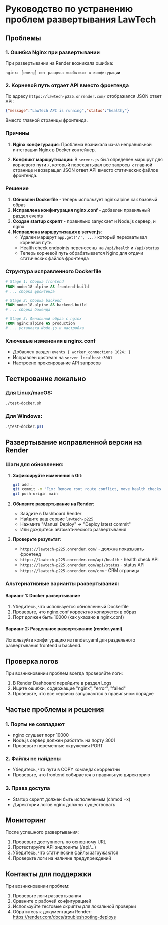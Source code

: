 # Руководство по устранению проблем развертывания LawTech

## Проблемы

### 1. Ошибка Nginx при развертывании
При развертывании на Render возникала ошибка:
```
nginx: [emerg] нет раздела «события» в конфигурации
```

### 2. Корневой путь отдает API вместо фронтенда
По адресу `https://lawtech-p225.onrender.com/` отображался JSON ответ API:
```json
{"message":"LawTech API is running","status":"healthy"}
```
Вместо главной страницы фронтенда.

### Причины

1. **Nginx конфигурация**: Проблема возникала из-за неправильной интеграции Nginx в Docker контейнер.

2. **Конфликт маршрутизации**: В `server.js` был определен маршрут для корневого пути `/`, который перехватывал все запросы к главной странице и возвращал JSON ответ API вместо статических файлов фронтенда.

### Решение
1. **Обновлен Dockerfile** - теперь использует nginx:alpine как базовый образ
2. **Исправлена конфигурация nginx.conf** - добавлен правильный раздел events
3. **Создан startup скрипт** - правильно запускает и Node.js сервер, и nginx
4. **Исправлена маршрутизация в server.js**:
   - Удален маршрут `app.get('/', ...)` который перехватывал корневой путь
   - Health check endpoints перенесены на `/api/health` и `/api/status`
   - Теперь корневой путь обрабатывается Nginx для отдачи статических файлов фронтенда

### Структура исправленного Dockerfile
```dockerfile
# Stage 1: Сборка frontend
FROM node:18-alpine AS frontend-build
# ... сборка фронтенда

# Stage 2: Сборка backend  
FROM node:18-alpine AS backend-build
# ... сборка бэкенда

# Stage 3: Финальный образ с nginx
FROM nginx:alpine AS production
# ... установка Node.js и настройка
```

### Ключевые изменения в nginx.conf
- Добавлен раздел `events { worker_connections 1024; }`
- Исправлен upstream на `server localhost:3001`
- Настроено проксирование API запросов

## Тестирование локально

### Для Linux/macOS:
```bash
./test-docker.sh
```

### Для Windows:
```powershell
.\test-docker.ps1
```

## Развертывание исправленной версии на Render

### Шаги для обновления:

1. **Зафиксируйте изменения в Git**:
   ```bash
   git add .
   git commit -m "Fix: Remove root route conflict, move health checks to /api/*"
   git push origin main
   ```

2. **Обновите развертывание на Render**:
   - Зайдите в Dashboard Render
   - Найдите ваш сервис `lawtech-p225`
   - Нажмите "Manual Deploy" → "Deploy latest commit"
   - Или дождитесь автоматического развертывания

3. **Проверьте результат**:
   - `https://lawtech-p225.onrender.com/` - должна показывать фронтенд
   - `https://lawtech-p225.onrender.com/api/health` - health check API
   - `https://lawtech-p225.onrender.com/api/status` - status API
   - `https://lawtech-p225.onrender.com/crm` - CRM страница

### Альтернативные варианты развертывания:

#### Вариант 1: Docker развертывание
1. Убедитесь, что используется обновленный Dockerfile
2. Проверьте, что nginx.conf корректно копируется в образ
3. Порт должен быть 10000 (как указано в nginx.conf)

#### Вариант 2: Раздельное развертывание (render.yaml)
Используйте конфигурацию из render.yaml для раздельного развертывания frontend и backend.

## Проверка логов

При возникновении проблем всегда проверяйте логи:
1. В Render Dashboard перейдите в раздел Logs
2. Ищите ошибки, содержащие "nginx", "error", "failed"
3. Проверьте, что все сервисы запускаются в правильном порядке

## Частые проблемы и решения

### 1. Порты не совпадают
- nginx слушает порт 10000
- Node.js сервер должен работать на порту 3001
- Проверьте переменные окружения PORT

### 2. Файлы не найдены
- Убедитесь, что пути в COPY командах корректны
- Проверьте, что frontend собирается в правильную директорию

### 3. Права доступа
- Startup скрипт должен быть исполняемым (chmod +x)
- Директории логов nginx должны существовать

## Мониторинг

После успешного развертывания:
1. Проверьте доступность по основному URL
2. Протестируйте API эндпоинты (/api/...)
3. Убедитесь, что статические файлы загружаются
4. Проверьте логи на наличие предупреждений

## Контакты для поддержки

При возникновении проблем:
1. Проверьте логи развертывания
2. Сравните с рабочей конфигурацией
3. Используйте тестовые скрипты для локальной проверки
4. Обратитесь к документации Render: https://render.com/docs/troubleshooting-deploys